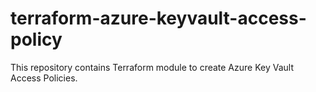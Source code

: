 # terraform-azure-keyvault-access-policy
This repository contains Terraform module to create Azure Key Vault Access Policies.
